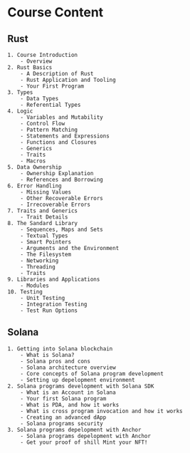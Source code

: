 # Course Content

## Rust

    1. Course Introduction
        - Overview
    2. Rust Basics
        - A Description of Rust
        - Rust Application and Tooling
        - Your First Program
    3. Types
        - Data Types
        - Referential Types
    4. Logic
        - Variables and Mutability
        - Control Flow
        - Pattern Matching
        - Statements and Expressions
        - Functions and Closures
        - Generics
        - Traits
        - Macros
    5. Data Ownership
        - Ownership Explanation
        - References and Borrowing
    6. Error Handling
        - Missing Values
        - Other Recoverable Errors
        - Irrecoverable Errors
    7. Traits and Generics
        - Trait Details
    8. The Sandard Library
        - Sequences, Maps and Sets
        - Textual Types
        - Smart Pointers
        - Arguments and the Environment
        - The Filesystem
        - Networking
        - Threading
        - Traits
    9. Libraries and Applications
        - Modules
    10. Testing
        - Unit Testing
        - Integration Testing
        - Test Run Options

## Solana

    1. Getting into Solana blockchain
        - What is Solana?
        - Solana pros and cons
        - Solana architecture overview
        - Core concepts of Solana program development
        - Setting up depelopment environment
    2. Solana programs development with Solana SDK
        - What is an Account in Solana
        - Your first Solana program
        - What is PDA, and how it works
        - What is cross program invocation and how it works
        - Creating an advanced dApp
        - Solana programs security
    3. Solana programs depelopment with Anchor
        - Solana programs depelopment with Anchor
        - Get your proof of shill Mint your NFT!
